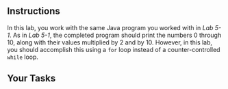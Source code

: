 ## Instructions

In this lab, you work with the same Java program you worked with in _Lab 5-1_. As in _Lab 5-1_, the completed program should print the numbers 0 through 10, along with their values multiplied by 2 and by 10. However, in this lab, you should accomplish this using a `for` loop instead of a counter-controlled `while` loop.

## Your Tasks

<!--
{
    "CopyExercise": {
        "name": "Multiply.java",
        "copyTarget": "/chapter5/ex01/student/Multiply.java",
        "pasteTarget": "/NewMultiply.java"
    }
}
-->
